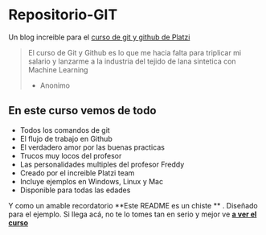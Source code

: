 # Repositorio-GIT
Un blog increible para el [curso de git y github de Platzi](https://platzi.com/cursos/git-github/ "curso de git y github de Platzi")
>El curso de Git y Github es lo que me hacia falta para triplicar mi salario y lanzarme a la industria del tejido de lana sintetica con Machine Learning
>- Anonimo

## En este curso vemos de todo
* Todos los comandos de git
* El flujo de trabajo en Github
* El verdadero amor por las buenas practicas
* Trucos muy locos del profesor
* Las personalidades multiples del profesor Freddy
* Creado por el increible Platzi team
* Incluye ejemplos en Windows, Linux y Mac
* Disponible para todas las edades

Y como un amable recordatorio **Este README es un chiste ** . Diseñado para el ejemplo. Si llega acá, no te lo tomes tan en serio y mejor ve [**a ver el curso**](https://platzi.com/cursos/git-github/ "**a ver el curso**") 
